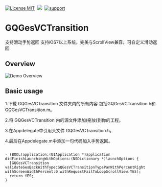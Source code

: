 [![License MIT](https://img.shields.io/badge/license-MIT-green.svg?style=flat)](https://raw.githubusercontent.com/angelcs1990/SRouter/master/LICENSE)&nbsp;
[![](https://img.shields.io/badge/platform-iOS-brightgreen.svg)](http://cocoapods.org/?q=SRouter)&nbsp;
[![support](https://img.shields.io/badge/support-iOS7.0%2B-blue.svg)](https://www.apple.com/nl/ios/)&nbsp;

# GQGesVCTransition
支持滑动手势返回   支持iOS7以上系统，完美与ScrollView兼容，可自定义滑动返回

## Overview

![Demo Overview](https://github.com/g763007297/GQGesVCTransition/blob/master/Screenshot/demo.gif)

## Basic usage

1.下载 GQGesVCTransition 文件夹内的所有内容 包括GQGesVCTransition.h和GQGesVCTransition.m。

2.将 GQGesVCTransition 内的源文件添加(拖放)到你的工程。

3.在Appdelegate中引用头文件 GQGesVCTransition.h。

4.最后在Appdelegate.m中添加一句代码加入手势返回。

``` objc

- (BOOL)application:(UIApplication *)application didFinishLaunchingWithOptions:(NSDictionary *)launchOptions {
  [GQGesVCTransition validateGesBackWithType:GQGesVCTransitionTypePanWithPercentRight withScreenWidthPercent:0 withRequestFailToLoopScrollView:YES];
  return YES;
}

```
